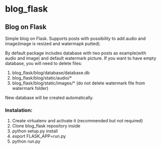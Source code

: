 # blog_flask

## Blog on Flask

Simple blog on Flask. Supports posts with possibility to add audio and image(image
is resized and watermapk putted).

By default package includes database with two posts as example(with audio and image)
and default watermark picture. If you want to have empty database, you will need to
delete files:

1. blog_flask/blog/database/database.db
2. blog_flask/blog/static/audio/*
3. blog_flask/blog/static/images/*
(do not delete watermark file from watermark folder)

New database will be created automatically.

### **Instalation:**

1. Create virtualenv and activate it (recommended but not required)
2. Clone blog_flask repository inside
3. python setup.py install
4. export FLASK_APP=run.py
5. python run.py

